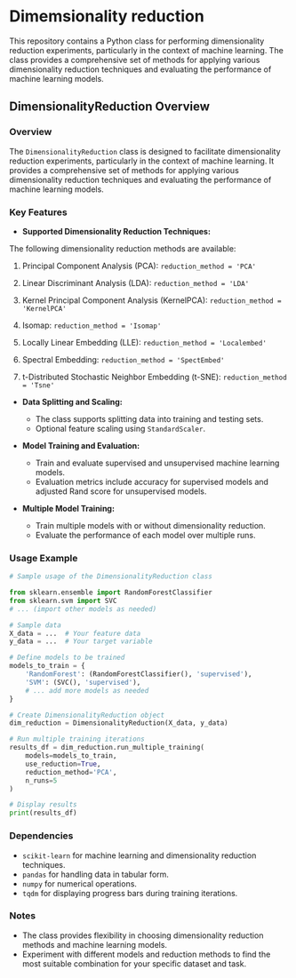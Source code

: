 # Dimemsionality reduction

This repository contains a Python class for performing dimensionality reduction experiments, particularly in the context of machine learning. The class provides a comprehensive set of methods for applying various dimensionality reduction techniques and evaluating the performance of machine learning models.

## DimensionalityReduction Overview

### Overview
The `DimensionalityReduction` class is designed to facilitate dimensionality reduction experiments, particularly in the context of machine learning. It provides a comprehensive set of methods for applying various dimensionality reduction techniques and evaluating the performance of machine learning models.

### Key Features
- **Supported Dimensionality Reduction Techniques:**

The following dimensionality reduction methods are available:

1. Principal Component Analysis (PCA): `reduction_method = 'PCA'`
   
2. Linear Discriminant Analysis (LDA): `reduction_method = 'LDA'`
   
3. Kernel Principal Component Analysis (KernelPCA): `reduction_method = 'KernelPCA'`

4. Isomap: `reduction_method = 'Isomap'`

5. Locally Linear Embedding (LLE): `reduction_method = 'Localembed'`

6. Spectral Embedding: `reduction_method = 'SpectEmbed'`

7. t-Distributed Stochastic Neighbor Embedding (t-SNE): `reduction_method = 'Tsne'`


- **Data Splitting and Scaling:**
  - The class supports splitting data into training and testing sets.
  - Optional feature scaling using `StandardScaler`.

- **Model Training and Evaluation:**
  - Train and evaluate supervised and unsupervised machine learning models.
  - Evaluation metrics include accuracy for supervised models and adjusted Rand score for unsupervised models.

- **Multiple Model Training:**
  - Train multiple models with or without dimensionality reduction.
  - Evaluate the performance of each model over multiple runs.

### Usage Example

```python
# Sample usage of the DimensionalityReduction class

from sklearn.ensemble import RandomForestClassifier
from sklearn.svm import SVC
# ... (import other models as needed)

# Sample data
X_data = ...  # Your feature data
y_data = ...  # Your target variable

# Define models to be trained
models_to_train = {
    'RandomForest': (RandomForestClassifier(), 'supervised'),
    'SVM': (SVC(), 'supervised'),
    # ... add more models as needed
}

# Create DimensionalityReduction object
dim_reduction = DimensionalityReduction(X_data, y_data)

# Run multiple training iterations
results_df = dim_reduction.run_multiple_training(
    models=models_to_train,
    use_reduction=True,
    reduction_method='PCA',
    n_runs=5
)

# Display results
print(results_df)
```

### Dependencies
- `scikit-learn` for machine learning and dimensionality reduction techniques.
- `pandas` for handling data in tabular form.
- `numpy` for numerical operations.
- `tqdm` for displaying progress bars during training iterations.

### Notes
- The class provides flexibility in choosing dimensionality reduction methods and machine learning models.
- Experiment with different models and reduction methods to find the most suitable combination for your specific dataset and task.